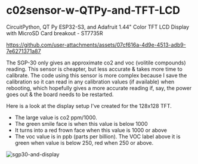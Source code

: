 # c02sensor-w-QTPy-and-TFT-LCD
CircuitPython, QT Py ESP32-S3, and Adafruit 1.44" Color TFT LCD Display with MicroSD Card breakout - ST7735R

https://github.com/user-attachments/assets/07cf616a-4d9e-4513-adb9-7e6271371a87

The SGP-30 only gives an approximate co2 and voc (volitile compounds) reading. This sensor is cheapter, but less accurate & takes more time to calibrate. The code using this sensor is more complex because I save the calibration so it can read in any calibration values (if available) when rebooting, which hopefully gives a more accurate reading if, say, the power goes out & the board needs to be restarted.

Here is a look at the display setup I've created for the 128x128 TFT.
- The large value is co2 ppm/1000.
- The green smile face is when this value is below 1000
- It turns into a red frown face when this value is 1000 or above
- The voc value is in ppb (parts per billion). The VOC label above it is green when value is below 250, red when 250 or above.

![sgp30-and-display](https://github.com/user-attachments/assets/b2a496ca-b645-41b2-90a1-3b481ed8dbde)
